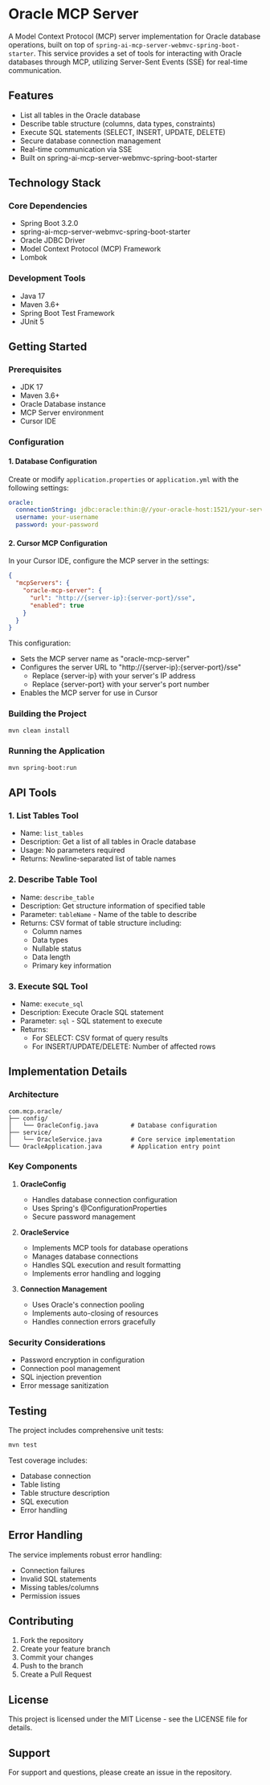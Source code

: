 # Oracle MCP Server

A Model Context Protocol (MCP) server implementation for Oracle database operations, built on top of `spring-ai-mcp-server-webmvc-spring-boot-starter`. This service provides a set of tools for interacting with Oracle databases through MCP, utilizing Server-Sent Events (SSE) for real-time communication.

## Features

- List all tables in the Oracle database
- Describe table structure (columns, data types, constraints)
- Execute SQL statements (SELECT, INSERT, UPDATE, DELETE)
- Secure database connection management
- Real-time communication via SSE
- Built on spring-ai-mcp-server-webmvc-spring-boot-starter

## Technology Stack

### Core Dependencies
- Spring Boot 3.2.0
- spring-ai-mcp-server-webmvc-spring-boot-starter
- Oracle JDBC Driver
- Model Context Protocol (MCP) Framework
- Lombok

### Development Tools
- Java 17
- Maven 3.6+
- Spring Boot Test Framework
- JUnit 5

## Getting Started

### Prerequisites

- JDK 17
- Maven 3.6+
- Oracle Database instance
- MCP Server environment
- Cursor IDE

### Configuration

#### 1. Database Configuration
Create or modify `application.properties` or `application.yml` with the following settings:

```yaml
oracle:
  connectionString: jdbc:oracle:thin:@//your-oracle-host:1521/your-service-name
  username: your-username
  password: your-password
```

#### 2. Cursor MCP Configuration
In your Cursor IDE, configure the MCP server in the settings:

```json
{
  "mcpServers": {
    "oracle-mcp-server": {
      "url": "http://{server-ip}:{server-port}/sse",
      "enabled": true
    }
  }
}
```

This configuration:
- Sets the MCP server name as "oracle-mcp-server"
- Configures the server URL to "http://{server-ip}:{server-port}/sse"
  - Replace {server-ip} with your server's IP address
  - Replace {server-port} with your server's port number
- Enables the MCP server for use in Cursor

### Building the Project

```bash
mvn clean install
```

### Running the Application

```bash
mvn spring-boot:run
```

## API Tools

### 1. List Tables Tool
- Name: `list_tables`
- Description: Get a list of all tables in Oracle database
- Usage: No parameters required
- Returns: Newline-separated list of table names

### 2. Describe Table Tool
- Name: `describe_table`
- Description: Get structure information of specified table
- Parameter: `tableName` - Name of the table to describe
- Returns: CSV format of table structure including:
  - Column names
  - Data types
  - Nullable status
  - Data length
  - Primary key information

### 3. Execute SQL Tool
- Name: `execute_sql`
- Description: Execute Oracle SQL statement
- Parameter: `sql` - SQL statement to execute
- Returns:
  - For SELECT: CSV format of query results
  - For INSERT/UPDATE/DELETE: Number of affected rows

## Implementation Details

### Architecture

```
com.mcp.oracle/
├── config/
│   └── OracleConfig.java         # Database configuration
├── service/
│   └── OracleService.java        # Core service implementation
└── OracleApplication.java        # Application entry point
```

### Key Components

1. **OracleConfig**
   - Handles database connection configuration
   - Uses Spring's @ConfigurationProperties
   - Secure password management

2. **OracleService**
   - Implements MCP tools for database operations
   - Manages database connections
   - Handles SQL execution and result formatting
   - Implements error handling and logging

3. **Connection Management**
   - Uses Oracle's connection pooling
   - Implements auto-closing of resources
   - Handles connection errors gracefully

### Security Considerations

- Password encryption in configuration
- Connection pool management
- SQL injection prevention
- Error message sanitization

## Testing

The project includes comprehensive unit tests:

```bash
mvn test
```

Test coverage includes:
- Database connection
- Table listing
- Table structure description
- SQL execution
- Error handling

## Error Handling

The service implements robust error handling:
- Connection failures
- Invalid SQL statements
- Missing tables/columns
- Permission issues

## Contributing

1. Fork the repository
2. Create your feature branch
3. Commit your changes
4. Push to the branch
5. Create a Pull Request

## License

This project is licensed under the MIT License - see the LICENSE file for details.

## Support

For support and questions, please create an issue in the repository. 